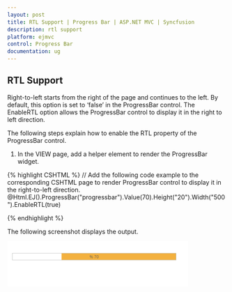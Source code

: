 ```yaml
---
layout: post
title: RTL Support | Progress Bar | ASP.NET MVC | Syncfusion
description: rtl support
platform: ejmvc
control: Progress Bar
documentation: ug
---
```


## RTL Support

Right-to-left starts from the right of the page and continues to the left. By default, this option is set to ‘false’ in the ProgressBar control. The EnableRTL option allows the ProgressBar control to display it in the right to left direction.

The following steps explain how to enable the RTL property of the ProgressBar control.

1. In the VIEW page, add a helper element to render the ProgressBar widget.


{% highlight CSHTML %}
// Add the following code example to the corresponding CSHTML page to render ProgressBar control to display it in the right-to-left direction.
@Html.EJ().ProgressBar("progressbar").Value(70).Height("20").Width("500").EnableRTL(true)

<script>            
	var progress;
	$(document).ready(function () 
	{
		progress = $("#progressbar").data("ejProgressBar");
		progress.setModel({ text: progress.getValue() + " %"});
	});
</script>       

{% endhighlight %}





 The following screenshot displays the output.

![](RTL-Support_images/RTL-Support_img1.png)

























